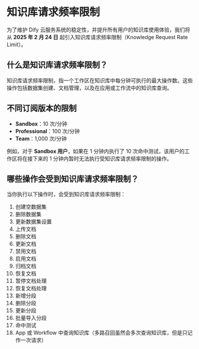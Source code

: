 # 知识库请求频率限制

为了维护 Dify 云服务系统的稳定性，并提升所有用户的知识库使用体验，我们将从 **2025 年 2 月 24 日** 起引入知识库请求频率限制（Knowledge Request Rate Limit）。

## 什么是知识库请求频率限制？

知识库请求频率限制，指一个工作区在知识库中每分钟可执行的最大操作数。这些操作包括数据集创建、文档管理，以及在应用或工作流中的知识库查询。

## 不同订阅版本的限制

-   **Sandbox**：10 次/分钟
-   **Professional**：100 次/分钟
-   **Team**：1,000 次/分钟

例如，对于 **Sandbox 用户**，如果在 1 分钟内执行了 10 次命中测试，该用户的工作区将在接下来的 1 分钟内暂时无法执行受知识库请求频率限制的操作。

## 哪些操作会受到知识库请求频率限制？

当你执行以下操作时，会受到知识库请求频率限制：

1.  创建空数据集
2.  删除数据集
3.  更新数据集设置
4.  上传文档
5.  删除文档
6.  更新文档
7.  禁用文档
8.  启用文档
9.  归档文档
10. 恢复文档
11. 暂停文档处理
12. 恢复文档处理
13. 新增分段
14. 删除分段
15. 更新分段
16. 批量导入分段
17. 命中测试
18. App 或 Workflow 中查询知识库（多路召回虽然会多次查询知识库，但是只记作一次请求）
